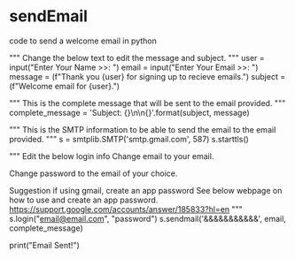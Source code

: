 # sendEmail
code to send a welcome email in python

"""
Change the below text to edit the message and subject.
"""
user = input("Enter Your Name >>: ")
email = input("Enter Your Email >>: ")
message = (f"Thank you {user} for signing up to recieve emails.")
subject = (f"Welcome email for {user}.")

"""
This is the complete message that will be sent to the email provided.
"""
complete_message = 'Subject: {}\n\n{}'.format(subject, message)

"""
This is the SMTP information to be able to send the email to the email provided.
"""
s = smtplib.SMTP('smtp.gmail.com', 587)
s.starttls()

"""
Edit the below login info
Change email to your email. 

Change password to the email of your choice.

Suggestion if using gmail, create an app password
See below webpage on how to use and create an app password.
https://support.google.com/accounts/answer/185833?hl=en
"""
s.login("email@email.com", "password")
s.sendmail('&&&&&&&&&&&', email, complete_message)

print("Email Sent!") 
